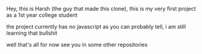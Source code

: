 Hey, this is Harsh (the guy that made this clone),
this is my very first project as a 1st year college student

the project currently has no javascript as you can probably tell, 
i am still learning that bullshit

well that's all for now see you in some other repositories